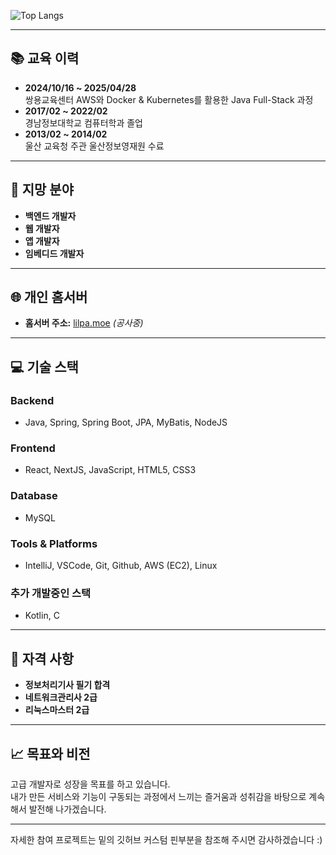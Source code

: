 ![Top Langs](https://github-readme-stats.vercel.app/api/top-langs/?username=clover0309&layout=compact&theme=dark)

---

## 📚 교육 이력
- **2024/10/16 ~ 2025/04/28**  
  쌍용교육센터 AWS와 Docker & Kubernetes를 활용한 Java Full-Stack 과정
- **2017/02 ~ 2022/02**  
  경남정보대학교 컴퓨터학과 졸업
- **2013/02 ~ 2014/02**  
  울산 교육청 주관 울산정보영재원 수료

---

## 🎯 지망 분야
- **백엔드 개발자**
- **웹 개발자**
- **앱 개발자**
- **임베디드 개발자**

---

## 🌐 개인 홈서버
- **홈서버 주소:** [lilpa.moe](http://lilpa.moe) *(공사중)*

---

## 💻 기술 스택
### Backend
- Java, Spring, Spring Boot, JPA, MyBatis, NodeJS

### Frontend
- React, NextJS, JavaScript, HTML5, CSS3

### Database
- MySQL

### Tools & Platforms
- IntelliJ, VSCode, Git, Github, AWS (EC2), Linux

### 추가 개발중인 스택
- Kotlin, C

---

## 🏅 자격 사항
- **정보처리기사 필기 합격**
- **네트워크관리사 2급**
- **리눅스마스터 2급**

---

## 📈 목표와 비전
고급 개발자로 성장을 목표를 하고 있습니다.  
내가 만든 서비스와 기능이 구동되는 과정에서 느끼는 즐거움과 성취감을 바탕으로 계속해서 발전해 나가겠습니다.

---

자세한 참여 프로젝트는 밑의 깃허브 커스텀 핀부분을 참조해 주시면 감사하겠습니다 :)
